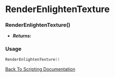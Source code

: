 # RenderEnlightenTexture

### RenderEnlightenTexture()
- ***Returns:*** 

### Usage

```Lua
RenderEnlightenTexture()
```


[Back To Scripting Documentation](../README.md)
